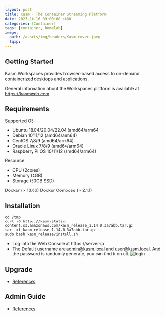 ```yaml
---
layout: post
title: Kasm - The Container Streaming Platform
date: 2023-10-16 09:00:00 +800
categories: [Container]
tags: [container, homelab]
image:
  path: /assets/img/headers/Kasm_cover.jpeg
  lqip:
---
```


## Getting Started
Kasm Workspaces provides browser-based access to on-demand containerized desktops and applications.

General information about the Workspaces platform is available at https://kasmweb.com

## Requirements
Supported OS
- Ubuntu 18.04/20.04/22.04 (amd64/arm64)
- Debian 10/11/12 (amd64/arm64)
- CentOS 7/8/9 (amd64/arm64)
- Oracle Linux 7/8/9 (amd64/arm64)
- Raspberry Pi OS 10/11/12 (amd64/arm64)

Resource
- CPU (2cores)
- Memory (4GB)
- Storage (50GB SSD)

Docker (> 18.06)
Docker Compose (> 2.1.1)

## Installation
```
cd /tmp
curl -O https://kasm-static-content.s3.amazonaws.com/kasm_release_1.14.0.3a7abb.tar.gz
tar -xf kasm_release_1.14.0.3a7abb.tar.gz
sudo bash kasm_release/install.sh
```
- Log into the Web Console at https://server-ip
- The Default username are admin@kasm.local and user@kasm.local. And the password is randomly generate, you can find it on cli.
![login](https://kasmweb.com/docs/latest/_images/login5.webp)

## Upgrade
- [References](https://kasmweb.com/docs/latest/upgrade/single_server_upgrade.html#automated-upgrade)

## Admin Guide
- [References](https://kasmweb.com/docs/latest/admin_guide.html)






